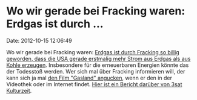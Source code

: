 Wo wir gerade bei Fracking waren: Erdgas ist durch \...
=======================================================

Date: 2012-10-15 12:06:49

Wo wir gerade bei Fracking waren: [Erdgas ist durch Fracking so billig
geworden, dass die USA gerade erstmalig mehr Strom aus Erdgas als aus
Kohle erzeugen](http://www.heise.de/-1704539). Insbesondere für die
erneuerbaren Energien könnte das der Todesstoß werden. Wer sich mal über
Fracking informieren will, der kann sich ja mal [den Film \"Gasland\"
angucken](http://de.wikipedia.org/wiki/Gasland), wenn er den in der
Videothek oder im Internet findet. [Hier ist ein Bericht darüber von
3sat Kulturzeit](http://www.youtube.com/watch?v=auj_f8yeDFw).
